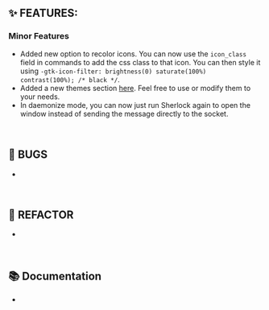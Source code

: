 ## ✨ FEATURES:

### Minor Features
- Added new option to recolor icons. You can now use the `icon_class` field in commands to add the css class to that icon. You can then style it using `-gtk-icon-filter: brightness(0) saturate(100%) contrast(100%); /* black */`.
- Added a new themes section [here](https://github.com/Skxxtz/sherlock/tree/main/themes). Feel free to use or modify them to your needs.
- In daemonize mode, you can now just run Sherlock again to open the window instead of sending the message directly to the socket.

<br>

## 🐞 BUGS

- 

<br>

## 🔧 REFACTOR

- 

<br>

## 📚 Documentation

- 

<br>
